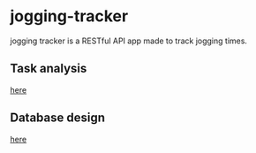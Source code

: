 # jogging-tracker

jogging tracker is a RESTful API app made to track jogging times.

## Task analysis
[here](https://docs.google.com/document/d/1-WKfhCvalxrdFs6z2xB3c3flaH6CB459EaxrNzpO9DI/edit?usp=sharing)

## Database design
[here](https://dbdesigner.page.link/ecDVLVaKY7yVTMBY9)
